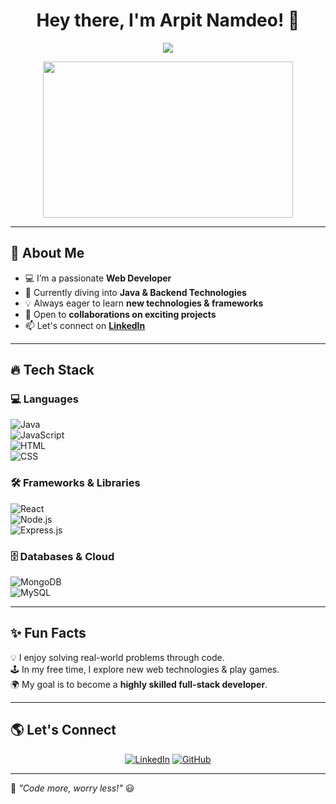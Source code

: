 <h1 align="center">Hey there, I'm Arpit Namdeo! 👋</h1>

<p align="center">
  <img src="https://readme-typing-svg.herokuapp.com?font=Fira+Code&size=22&pause=1000&color=F78C00&width=550&lines=Full-Stack+Web+Developer;Java+Enthusiast;Passionate+about+Coding;Open+to+Collaboration;Building+Awesome+Projects" />
</p>

<p align="center">
  <img src="https://media.giphy.com/media/QTfX9Ejfra3ZmNxh6B/giphy.gif" width="400" height="250"/>
</p>

---

## 🚀 About Me  
- 💻 I’m a passionate **Web Developer**
- 🌱 Currently diving into **Java & Backend Technologies**
- 💡 Always eager to learn **new technologies & frameworks**
- 🤝 Open to **collaborations on exciting projects**
- 📫 Let's connect on **[LinkedIn](https://www.linkedin.com/in/arpit-namdeo-453a16253/)**

---

## 🔥 Tech Stack  

### **💻 Languages**  
![Java](https://img.shields.io/badge/Java-ED8B00?style=for-the-badge&logo=java&logoColor=white)  
![JavaScript](https://img.shields.io/badge/JavaScript-F7DF1E?style=for-the-badge&logo=javascript&logoColor=black)  
![HTML](https://img.shields.io/badge/HTML5-E34F26?style=for-the-badge&logo=html5&logoColor=white)  
![CSS](https://img.shields.io/badge/CSS3-1572B6?style=for-the-badge&logo=css3&logoColor=white)  

### **🛠️ Frameworks & Libraries**  
![React](https://img.shields.io/badge/React-20232A?style=for-the-badge&logo=react&logoColor=61DAFB)  
![Node.js](https://img.shields.io/badge/Node.js-43853D?style=for-the-badge&logo=node.js&logoColor=white)  
![Express.js](https://img.shields.io/badge/Express.js-000000?style=for-the-badge&logo=express&logoColor=white)  

### **🗄️ Databases & Cloud**  
![MongoDB](https://img.shields.io/badge/MongoDB-4EA94B?style=for-the-badge&logo=mongodb&logoColor=white)  
![MySQL](https://img.shields.io/badge/MySQL-005C84?style=for-the-badge&logo=mysql&logoColor=white)  

---

## ✨ Fun Facts  
💡 I enjoy solving real-world problems through code.  
🕹️ In my free time, I explore new web technologies & play games.  
🌍 My goal is to become a **highly skilled full-stack developer**.  

---

## 🌎 Let's Connect  
<p align="center">
  <a href="https://www.linkedin.com/in/arpit-namdeo-453a16253/"><img src="https://img.shields.io/badge/LinkedIn-0A66C2?style=for-the-badge&logo=linkedin&logoColor=white" alt="LinkedIn"></a>
  <a href="https://github.com/arpitnamdeo95"><img src="https://img.shields.io/badge/GitHub-181717?style=for-the-badge&logo=github&logoColor=white" alt="GitHub"></a>
</p>

---

🚀 _"Code more, worry less!"_ 😃  
